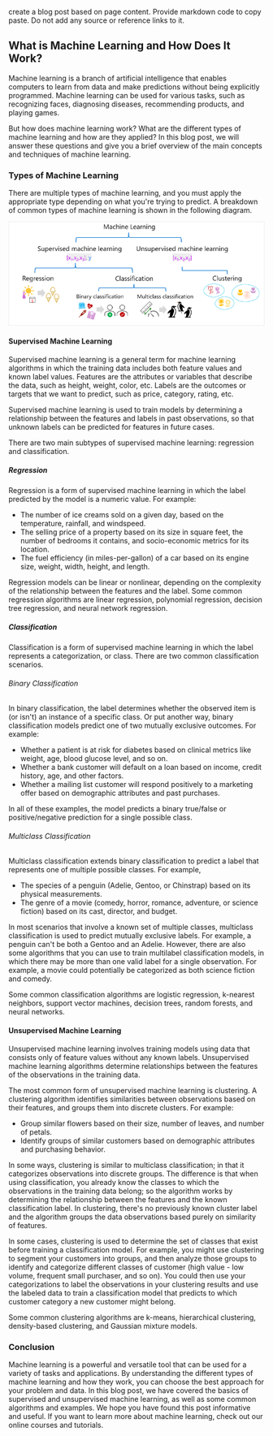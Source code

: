 create a blog post based on page content. Provide markdown code to copy paste.  Do not add any source or reference links to it.

## What is Machine Learning and How Does It Work?

Machine learning is a branch of artificial intelligence that enables computers to learn from data and make predictions without being explicitly programmed. Machine learning can be used for various tasks, such as recognizing faces, diagnosing diseases, recommending products, and playing games.

But how does machine learning work? What are the different types of machine learning and how are they applied? In this blog post, we will answer these questions and give you a brief overview of the main concepts and techniques of machine learning.

### Types of Machine Learning

There are multiple types of machine learning, and you must apply the appropriate type depending on what you're trying to predict. A breakdown of common types of machine learning is shown in the following diagram.

![Diagram of types of machine learning](./images/machine-learning-types.png)

#### Supervised Machine Learning

Supervised machine learning is a general term for machine learning algorithms in which the training data includes both feature values and known label values. Features are the attributes or variables that describe the data, such as height, weight, color, etc. Labels are the outcomes or targets that we want to predict, such as price, category, rating, etc.

Supervised machine learning is used to train models by determining a relationship between the features and labels in past observations, so that unknown labels can be predicted for features in future cases.

There are two main subtypes of supervised machine learning: regression and classification.

##### Regression

Regression is a form of supervised machine learning in which the label predicted by the model is a numeric value. For example:

- The number of ice creams sold on a given day, based on the temperature, rainfall, and windspeed.
- The selling price of a property based on its size in square feet, the number of bedrooms it contains, and socio-economic metrics for its location.
- The fuel efficiency (in miles-per-gallon) of a car based on its engine size, weight, width, height, and length.

Regression models can be linear or nonlinear, depending on the complexity of the relationship between the features and the label. Some common regression algorithms are linear regression, polynomial regression, decision tree regression, and neural network regression.

##### Classification

Classification is a form of supervised machine learning in which the label represents a categorization, or class. There are two common classification scenarios.

###### Binary Classification

In binary classification, the label determines whether the observed item is (or isn't) an instance of a specific class. Or put another way, binary classification models predict one of two mutually exclusive outcomes. For example:

- Whether a patient is at risk for diabetes based on clinical metrics like weight, age, blood glucose level, and so on.
- Whether a bank customer will default on a loan based on income, credit history, age, and other factors.
- Whether a mailing list customer will respond positively to a marketing offer based on demographic attributes and past purchases.

In all of these examples, the model predicts a binary true/false or positive/negative prediction for a single possible class.

###### Multiclass Classification

Multiclass classification extends binary classification to predict a label that represents one of multiple possible classes. For example,

- The species of a penguin (Adelie, Gentoo, or Chinstrap) based on its physical measurements.
- The genre of a movie (comedy, horror, romance, adventure, or science fiction) based on its cast, director, and budget.

In most scenarios that involve a known set of multiple classes, multiclass classification is used to predict mutually exclusive labels. For example, a penguin can't be both a Gentoo and an Adelie. However, there are also some algorithms that you can use to train multilabel classification models, in which there may be more than one valid label for a single observation. For example, a movie could potentially be categorized as both science fiction and comedy.

Some common classification algorithms are logistic regression, k-nearest neighbors, support vector machines, decision trees, random forests, and neural networks.

#### Unsupervised Machine Learning

Unsupervised machine learning involves training models using data that consists only of feature values without any known labels. Unsupervised machine learning algorithms determine relationships between the features of the observations in the training data.

The most common form of unsupervised machine learning is clustering. A clustering algorithm identifies similarities between observations based on their features, and groups them into discrete clusters. For example:

- Group similar flowers based on their size, number of leaves, and number of petals.
- Identify groups of similar customers based on demographic attributes and purchasing behavior.

In some ways, clustering is similar to multiclass classification; in that it categorizes observations into discrete groups. The difference is that when using classification, you already know the classes to which the observations in the training data belong; so the algorithm works by determining the relationship between the features and the known classification label. In clustering, there's no previously known cluster label and the algorithm groups the data observations based purely on similarity of features.

In some cases, clustering is used to determine the set of classes that exist before training a classification model. For example, you might use clustering to segment your customers into groups, and then analyze those groups to identify and categorize different classes of customer (high value - low volume, frequent small purchaser, and so on). You could then use your categorizations to label the observations in your clustering results and use the labeled data to train a classification model that predicts to which customer category a new customer might belong.

Some common clustering algorithms are k-means, hierarchical clustering, density-based clustering, and Gaussian mixture models.

### Conclusion

Machine learning is a powerful and versatile tool that can be used for a variety of tasks and applications. By understanding the different types of machine learning and how they work, you can choose the best approach for your problem and data. In this blog post, we have covered the basics of supervised and unsupervised machine learning, as well as some common algorithms and examples. We hope you have found this post informative and useful. If you want to learn more about machine learning, check out our online courses and tutorials.

